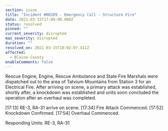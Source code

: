 ```yaml
---
section: issue
title: "Incident #00209 - Emergency Call - Structure Fire"
date: 2021-03-15T17:09:00.000Z
status: resolved
pinned: ""
current_severity: disrupted
max_severity: disrupted
duration: ""
resolved_on: 2021-03-15T18:02:07.411Z
affected:
  - Blaine County
enableComments: false
---
```

Rescue Engine, Engine, Rescue Ambulance and State Fire Marshals were dispatched out to the area of Tatvium Mountains from Station 3 for an Electrical Fire. After arriving on scene, a primary attack was established, shortly after, a knockdown was established and units soon concluded the operation after an overhaul was completed.

\[17:13] RE-3, RA-31 arrive on scene.
\[17:34] Fire Attack Commenced.
\[17:52] Knockdown Confirmed.
\[17:54] Overhaul Commenced.

Responding Units: RE-3, RA-31